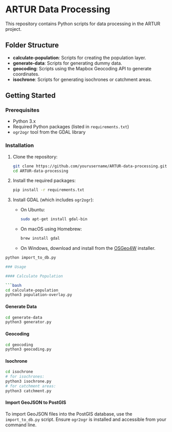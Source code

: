 # ARTUR Data Processing

This repository contains Python scripts for data processing in the ARTUR project.

## Folder Structure

- **calculate-population**: Scripts for creating the population layer.
- **generate-data**: Scripts for generating dummy data.
- **geocoding**: Scripts using the Mapbox Geocoding API to generate coordinates.
- **isochrone**: Scripts for generating isochrones or catchment areas.

## Getting Started

### Prerequisites

- Python 3.x
- Required Python packages (listed in `requirements.txt`)
- `ogr2ogr` tool from the GDAL library

### Installation

1. Clone the repository:

   ```bash
   git clone https://github.com/yourusername/ARTUR-data-processing.git
   cd ARTUR-data-processing
   ```

2. Install the required packages:

   ```bash
   pip install -r requirements.txt
   ```

3. Install GDAL (which includes `ogr2ogr`):
   - On Ubuntu:
     ```bash
     sudo apt-get install gdal-bin
     ```
   - On macOS using Homebrew:
     ```bash
     brew install gdal
     ```
   - On Windows, download and install from the [OSGeo4W](https://trac.osgeo.org/osgeo4w/) installer.

````bash
python import_to_db.py

### Usage

#### Calculate Population

```bash
cd calculate-population
python3 population-overlay.py
````

#### Generate Data

```bash
cd generate-data
python3 generator.py
```

#### Geocoding

```bash
cd geocoding
python3 geocoding.py
```

#### Isochrone

```bash
cd isochrone
# for isochrones:
python3 isochrone.py
# for catchment areas:
python3 catchment.py
```

#### Import GeoJSON to PostGIS

To import GeoJSON files into the PostGIS database, use the `import_to_db.py` script. Ensure `ogr2ogr` is installed and accessible from your command line.
